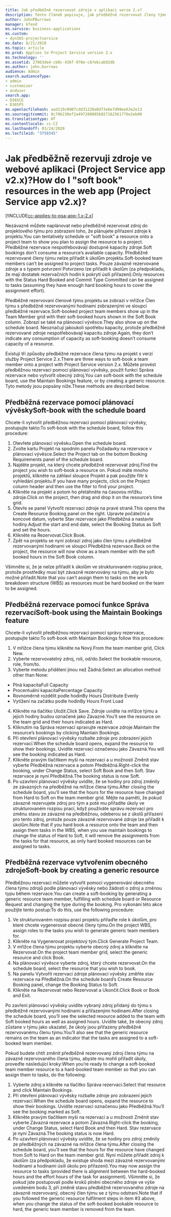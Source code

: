 ```yaml
---
title: Jak předběžně rezervovat zdroje v aplikaci verze 2.x?
description: Tento článek popisuje, jak předběžně rezervovat členy týmu projektu s pomocí Project Service.
author: JohnPBurrows
manager: kfend
ms.service: business-applications
ms.custom:
- dyn365-projectservice
ms.date: 8/21/2018
ms.topic: article
ms.prod: Applies to Project Service version 2.x
ms.technology: ''
ms.assetid: 27063de4-cb0c-436f-970e-c87ebcab92db
ms.author: john.burrows
audience: Admin
search.audienceType:
- admin
- customizer
- enduser
search.app:
- D365CE
- D365PS
ms.openlocfilehash: aad119c0907cdd31220a0d73e6e7d99ee63e2e13
ms.sourcegitcommit: 8c786230ef2a497280885b827162561776e2eb00
ms.translationtype: HT
ms.contentlocale: cs-CZ
ms.lasthandoff: 03/24/2020
ms.locfileid: "3750345"
---
```

# <a name="how-do-i-soft-book-resources-in-the-web-app-project-service-app-v2x"></a><span data-ttu-id="65358-103">Jak předběžně rezervuji zdroje ve webové aplikaci (Project Service app v2.x)?</span><span class="sxs-lookup"><span data-stu-id="65358-103">How do I "soft book" resources in the web app (Project Service app v2.x)?</span></span>

[!INCLUDE[cc-applies-to-psa-app-1.x-2.x](../includes/cc-applies-to-psa-app-1x-2x.md)]

<span data-ttu-id="65358-104">Nezávazně můžete naplánovat nebo předběžně rezervovat zdroj do projektového týmu pro zobrazení toho, že plánujete přiřazení zdroje k projektu.</span><span class="sxs-lookup"><span data-stu-id="65358-104">You can tentatively schedule or "soft book" a resource onto a project team to show you plan to assign the resource to a project.</span></span> <span data-ttu-id="65358-105">Předběžné rezervace nespotřebovávají dostupné kapacity zdroje.</span><span class="sxs-lookup"><span data-stu-id="65358-105">Soft bookings don’t consume a resource’s available capacity.</span></span> <span data-ttu-id="65358-106">Předběžně rezervované členy týmu nelze přiřadit k úkolům projektu.</span><span class="sxs-lookup"><span data-stu-id="65358-106">Soft-booked team members can’t be assigned to project tasks.</span></span> <span data-ttu-id="65358-107">Pouze závazně rezervované zdroje a s typem potvrzení Potvrzeno lze přiřadit k úkolům (za předpokladu, že mají dostatek rezervačních hodin k pokrytí úsilí přiřazení).</span><span class="sxs-lookup"><span data-stu-id="65358-107">Only resources with the Status Hard Booked and Commit Type Committed can be assigned to tasks (assuming they have enough hard booking hours to cover the assignment effort).</span></span>

<span data-ttu-id="65358-108">Předběžně rezervovaní členové týmu projektu se zobrazí v mřížce Člen týmu s předběžně rezervovanými hodinami zobrazenými ve sloupci předběžné rezervace.</span><span class="sxs-lookup"><span data-stu-id="65358-108">Soft-booked project team members show up in the Team Member grid with their soft-booked hours shown in the Soft Book column.</span></span> <span data-ttu-id="65358-109">Zobrazí se také na plánovací vývěsce.</span><span class="sxs-lookup"><span data-stu-id="65358-109">They also show up on the schedule board.</span></span> <span data-ttu-id="65358-110">Neoznačují jakoukoli spotřebu kapacity, protože předběžně rezervované zdroje nespotřebovávají kapacitu zdroje.</span><span class="sxs-lookup"><span data-stu-id="65358-110">Again, they don’t indicate any consumption of capacity as soft-booking doesn’t consume capacity of a resource.</span></span>

<span data-ttu-id="65358-111">Existují tři způsoby předběžné rezervace člena týmu na projekt s verzí služby Project Service 2.x.</span><span class="sxs-lookup"><span data-stu-id="65358-111">There are three ways to soft-book a team member onto a project with Project Service version 2.x.</span></span> <span data-ttu-id="65358-112">Můžete provést předběžnou rezervaci pomocí plánovací vývěsky, použít funkci Správa rezervace nebo vytvořit obecný zdroj.</span><span class="sxs-lookup"><span data-stu-id="65358-112">You can soft-book with the schedule board, use the Maintain Bookings feature, or by creating a generic resource.</span></span> <span data-ttu-id="65358-113">Tyto metody jsou popsány níže.</span><span class="sxs-lookup"><span data-stu-id="65358-113">These methods are described below.</span></span>

## <a name="soft-book-with-the-schedule-board"></a><span data-ttu-id="65358-114">Předběžná rezervace pomocí plánovací vývěsky</span><span class="sxs-lookup"><span data-stu-id="65358-114">Soft-book with the schedule board</span></span>

<span data-ttu-id="65358-115">Chcete-li vytvořit předběžnou rezervaci pomocí plánovací vývěsky, postupujte takto:</span><span class="sxs-lookup"><span data-stu-id="65358-115">To soft-book with the schedule board, follow this procedure:</span></span> 
1. <span data-ttu-id="65358-116">Otevřete plánovací vývěsku.</span><span class="sxs-lookup"><span data-stu-id="65358-116">Open the schedule board.</span></span>
2. <span data-ttu-id="65358-117">Zvolte kartu Projekt na spodním panelu Požadavky na rezervace v plánovací vývěsce.</span><span class="sxs-lookup"><span data-stu-id="65358-117">Select the Project tab on the bottom Booking Requirements panel of the schedule board.</span></span>
3. <span data-ttu-id="65358-118">Najděte projekt, na který chcete předběžně rezervovat zdroj.</span><span class="sxs-lookup"><span data-stu-id="65358-118">Find the project you wish to soft-book a resource on.</span></span> <span data-ttu-id="65358-119">Pokud máte mnoho projektů, klikněte na záhlaví sloupce Projekt a pak použijte filtr k vyhledání projektu.</span><span class="sxs-lookup"><span data-stu-id="65358-119">If you have many projects, click on the Project column header and then use the filter to find your project.</span></span>
4. <span data-ttu-id="65358-120">Klikněte na projekt a potom ho přetáhněte na časovou mřížku zdroje.</span><span class="sxs-lookup"><span data-stu-id="65358-120">Click on the project, then drag and drop it on the resource’s time grid.</span></span>
5. <span data-ttu-id="65358-121">Otevře se panel Vytvořit rezervaci zdroje na pravé straně.</span><span class="sxs-lookup"><span data-stu-id="65358-121">This opens the Create Resource Booking panel on the right.</span></span> <span data-ttu-id="65358-122">Upravte počáteční a koncové datum, vyberte Stav rezervace jako Předběžná a nastavte hodiny.</span><span class="sxs-lookup"><span data-stu-id="65358-122">Adjust the start and end date, select the Booking Status as Soft and set the hours.</span></span> 
6. <span data-ttu-id="65358-123">Klikněte na Rezervovat.</span><span class="sxs-lookup"><span data-stu-id="65358-123">Click Book.</span></span>
7. <span data-ttu-id="65358-124">Zpět na projektu se nyní zobrazí zdroj jako člen týmu s předběžně rezervovanými hodinami ve sloupci Předběžná rezervace.</span><span class="sxs-lookup"><span data-stu-id="65358-124">Back on the project, the resource will now show as a team member with the soft booked hours in the Soft Book column.</span></span>

<span data-ttu-id="65358-125">Všimněte si, že je nelze přiřadit k úkolům ve strukturovaném rozpisu práce, protože prostředky musí být závazně rezervovány na týmu, aby je bylo možné přiřadit.</span><span class="sxs-lookup"><span data-stu-id="65358-125">Note that you can’t assign them to tasks on the work breakdown structure (WBS) as resources must be hard booked on the team to be assigned.</span></span>

## <a name="soft-book-using-the-maintain-bookings-feature"></a><span data-ttu-id="65358-126">Předběžná rezervace pomocí funkce Správa rezervací</span><span class="sxs-lookup"><span data-stu-id="65358-126">Soft-book using the Maintain Bookings feature</span></span>

<span data-ttu-id="65358-127">Chcete-li vytvořit předběžnou rezervaci pomocí správy rezervace, postupujte takto:</span><span class="sxs-lookup"><span data-stu-id="65358-127">To soft-book with Maintain Bookings follow this procedure:</span></span>
1. <span data-ttu-id="65358-128">V mřížce člena týmu klikněte na Nový.</span><span class="sxs-lookup"><span data-stu-id="65358-128">From the team member grid, Click New.</span></span>
2. <span data-ttu-id="65358-129">Vyberte rezervovatelný zdroj, roli, od/do.</span><span class="sxs-lookup"><span data-stu-id="65358-129">Select the bookable resource, role, from/to.</span></span>
3. <span data-ttu-id="65358-130">Vyberte metodu přidělení jinou než Žádná:</span><span class="sxs-lookup"><span data-stu-id="65358-130">Select an allocation method other than None:</span></span>
- <span data-ttu-id="65358-131">Plná kapacita</span><span class="sxs-lookup"><span data-stu-id="65358-131">Full Capacity</span></span>
- <span data-ttu-id="65358-132">Procentuální kapacita</span><span class="sxs-lookup"><span data-stu-id="65358-132">Percentage Capacity</span></span>
- <span data-ttu-id="65358-133">Rovnoměrně rozdělit podle hodin</span><span class="sxs-lookup"><span data-stu-id="65358-133">By Hours Distribute Evenly</span></span>
- <span data-ttu-id="65358-134">Vytížení na začátku podle hodin</span><span class="sxs-lookup"><span data-stu-id="65358-134">By Hours Front Load</span></span>
4. <span data-ttu-id="65358-135">Klikněte na tlačítko Uložit.</span><span class="sxs-lookup"><span data-stu-id="65358-135">Click Save.</span></span> <span data-ttu-id="65358-136">Zdroje uvidíte na mřížce týmu a jejich hodiny budou označené jako Závazné.</span><span class="sxs-lookup"><span data-stu-id="65358-136">You’ll see the resource on the team grid and their hours indicated as Hard.</span></span>
5. <span data-ttu-id="65358-137">Kliknutím na Správa rezervací spravujte rezervace zdroje.</span><span class="sxs-lookup"><span data-stu-id="65358-137">Maintain the resource’s bookings by clicking Maintain Bookings.</span></span>
6. <span data-ttu-id="65358-138">Při otevření plánovací vývěsky rozbalte zdroje pro zobrazení jejich rezervací.</span><span class="sxs-lookup"><span data-stu-id="65358-138">When the schedule board opens, expand the resource to show their bookings.</span></span> <span data-ttu-id="65358-139">Uvidíte rezervaci označenou jako Závazná.</span><span class="sxs-lookup"><span data-stu-id="65358-139">You will see the booking indicated as Hard.</span></span>
7. <span data-ttu-id="65358-140">Klikněte pravým tlačítkem myši na rezervaci a u možnosti Změnit stav vyberte Předběžná rezervace a potom Předběžná.</span><span class="sxs-lookup"><span data-stu-id="65358-140">Right-click the booking, under Change Status, select Soft Book and then Soft.</span></span> <span data-ttu-id="65358-141">Stav rezervace je nyní Předběžná.</span><span class="sxs-lookup"><span data-stu-id="65358-141">The booking status is now Soft.</span></span>
8. <span data-ttu-id="65358-142">Po uzavření plánovací vývěsky uvidíte, že se hodiny pro zdroj změnily ze závazných na předběžné na mřížce člena týmu.</span><span class="sxs-lookup"><span data-stu-id="65358-142">After closing the schedule board, you’ll see that the hours for the resource have changed from Hard to Soft on the team member grid.</span></span>
<span data-ttu-id="65358-143">Mějte na paměti, že pokud závazně rezervujete zdroj pro tým a poté mu přiřadíte úkoly ve strukturovaném rozpisu prací, když používáte správu rezervací pro změnu stavu ze závazné na předběžnou, odeberou se z úkolů přiřazení pro tento zdroj, protože pouze závazně rezervované zdroje lze přiřadit k úkolům.</span><span class="sxs-lookup"><span data-stu-id="65358-143">Note that if you hard book a resource onto the team and then assign them tasks in the WBS, when you use maintain bookings to change the status of Hard to Soft, it will remove the assignments from the tasks for that resource, as only hard booked resources can be assigned to tasks.</span></span>

## <a name="soft-book-by-creating-a-generic-resource"></a><span data-ttu-id="65358-144">Předběžná rezervace vytvořením obecného zdroje</span><span class="sxs-lookup"><span data-stu-id="65358-144">Soft-book by creating a generic resource</span></span>

<span data-ttu-id="65358-145">Předběžnou rezervaci můžete vytvořit pomocí vygenerování obecného člena týmu zdrojů podle plánovací vývěsky nebo žádosti o zdroj a změnou typu během rezervace.</span><span class="sxs-lookup"><span data-stu-id="65358-145">You can create a soft-booking by generating a generic resource team member, fulfilling with schedule board or Resource Request and changing the type during the booking.</span></span>
<span data-ttu-id="65358-146">Pro vykonání této akce použijte tento postup:</span><span class="sxs-lookup"><span data-stu-id="65358-146">To do this, use the following procedure:</span></span>

1. <span data-ttu-id="65358-147">Ve strukturovaném rozpisu prací projektu přiřaďte role k úkolům, pro které chcete vygenerovat obecné členy týmu.</span><span class="sxs-lookup"><span data-stu-id="65358-147">On the project WBS, assign roles to the tasks you wish to generate generic team members for.</span></span>
2. <span data-ttu-id="65358-148">Klikněte na Vygenerovat projektový tým.</span><span class="sxs-lookup"><span data-stu-id="65358-148">Click Generate Project Team.</span></span>
3. <span data-ttu-id="65358-149">V mřížce člena týmu projektu vyberte obecný zdroj a klikněte na Rezervovat.</span><span class="sxs-lookup"><span data-stu-id="65358-149">On the project team member grid, select the generic resource and click Book.</span></span>
4. <span data-ttu-id="65358-150">Na plánovací vývěsce vyberte zdroj, který chcete rezervovat.</span><span class="sxs-lookup"><span data-stu-id="65358-150">On the schedule board, select the resource that you wish to book.</span></span>
5. <span data-ttu-id="65358-151">Na panelu Vytvořit rezervaci zdroje plánovací vývěsky změňte stav rezervace na Předběžná.</span><span class="sxs-lookup"><span data-stu-id="65358-151">On the schedule board’s Create Resource Booking panel, change the Booking Status to Soft.</span></span>
6. <span data-ttu-id="65358-152">Klikněte na Rezervovat nebo Rezervovat a Ukončit.</span><span class="sxs-lookup"><span data-stu-id="65358-152">Click Book or Book and Exit.</span></span>

<span data-ttu-id="65358-153">Po zavření plánovací vývěsky uvidíte vybraný zdroj přidaný do týmu s předběžně rezervovanými hodinami a přiřazenými hodinami.</span><span class="sxs-lookup"><span data-stu-id="65358-153">After closing the schedule board, you’ll see the selected resource added to the team with Soft booked hours as well as assigned hours.</span></span> <span data-ttu-id="65358-154">Uvidíte také, že obecný zdroj zůstane v týmu jako ukazatel, že úkoly jsou přiřazeny předběžně rezervovanému členu týmu.</span><span class="sxs-lookup"><span data-stu-id="65358-154">You’ll also see that the generic resource remains on the team as an indicator that the tasks are assigned to a soft-booked team member.</span></span>

<span data-ttu-id="65358-155">Pokud budete chtít změnit předběžně rezervovaný zdroj člena týmu na závazně rezervovaného člena týmu, abyste mu mohli přiřadit úkoly, proveďte následující kroky:</span><span class="sxs-lookup"><span data-stu-id="65358-155">When you’re ready to change a soft-booked team member resource to a hard-booked team member so that you can assign them to tasks, do the following:</span></span>

1. <span data-ttu-id="65358-156">Vyberte zdroj a klikněte na tlačítko Správa rezervací.</span><span class="sxs-lookup"><span data-stu-id="65358-156">Select that resource and click Maintain Bookings.</span></span>
2. <span data-ttu-id="65358-157">Při otevření plánovací vývěsky rozbalte zdroje pro zobrazení jejich rezervací.</span><span class="sxs-lookup"><span data-stu-id="65358-157">When the schedule board opens, expand the resource to show their bookings.</span></span> <span data-ttu-id="65358-158">Uvidíte rezervaci označenou jako Předběžná.</span><span class="sxs-lookup"><span data-stu-id="65358-158">You’ll see the booking marked as Soft.</span></span>
3. <span data-ttu-id="65358-159">Klikněte pravým tlačítkem myši na rezervaci a u možnosti Změnit stav vyberte Závazná rezervace a potom Závazná.</span><span class="sxs-lookup"><span data-stu-id="65358-159">Right-click the booking, under Change Status, select Hard Book and then Hard.</span></span> <span data-ttu-id="65358-160">Stav rezervace je nyní Závazná.</span><span class="sxs-lookup"><span data-stu-id="65358-160">The booking status is now Hard.</span></span>
4. <span data-ttu-id="65358-161">Po uzavření plánovací vývěsky uvidíte, že se hodiny pro zdroj změnily ze předběžných na závazné na mřížce člena týmu.</span><span class="sxs-lookup"><span data-stu-id="65358-161">After closing the schedule board, you’ll see that the hours for the resource have changed from Soft to Hard on the team member grid.</span></span> <span data-ttu-id="65358-162">Nyní můžete přiřadit zdroj k úkolům (za předpokladu, že existuje shoda mezi závazně rezervovanými hodinami a hodinami úsilí úkolu pro přiřazení).</span><span class="sxs-lookup"><span data-stu-id="65358-162">You may now assign the resource to tasks (provided there is alignment between the hard-booked hours and the effort hours of the task for assignment).</span></span> <span data-ttu-id="65358-163">Všimněte si, že pokud jste postupovali podle kroků plnění obecného zdroje ve výše uvedeném bodu 3, při změně stavu předběžně rezervovaného zdroje na závazně rezervovaný, obecný člen týmu se z týmu odstraní.</span><span class="sxs-lookup"><span data-stu-id="65358-163">Note that if you followed the generic resource fulfilment steps in item #3 above, when you change the status of the soft-booked bookable resource to hard, the generic team member is removed from the team.</span></span>
